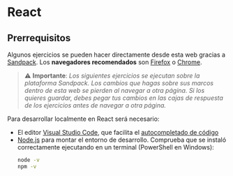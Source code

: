 # React
## Prerrequisitos

Algunos ejercicios se pueden hacer directamente desde esta web gracias a [Sandpack](https://sandpack.codesandbox.io/). Los **navegadores recomendados** son [Firefox](https://www.mozilla.org/es-ES/firefox/new/) o [Chrome](https://www.google.com/intl/es_es/chrome/).

> ⚠️ **Importante**: _Los siguientes ejercicios se ejecutan sobre la plataforma Sandpack. Los cambios que hagas sobre sus marcos dentro de esta web se pierden al navegar a otra página. Si los quieres guardar, debes pegar tus cambios en las cajas de respuesta de los ejercicios antes de navegar a otra página._

Para desarrollar localmente en React será necesario:

- El editor [Visual Studio Code](https://code.visualstudio.com/), que facilita el [autocompletado de código](https://code.visualstudio.com/docs/languages/html)
- [Node.js](https://nodejs.org/en) para montar el entorno de desarrollo. Comprueba que se instaló correctamente ejecutando en un terminal (PowerShell en Windows):
  ```bash
  node -v
  npm -v
  ```
